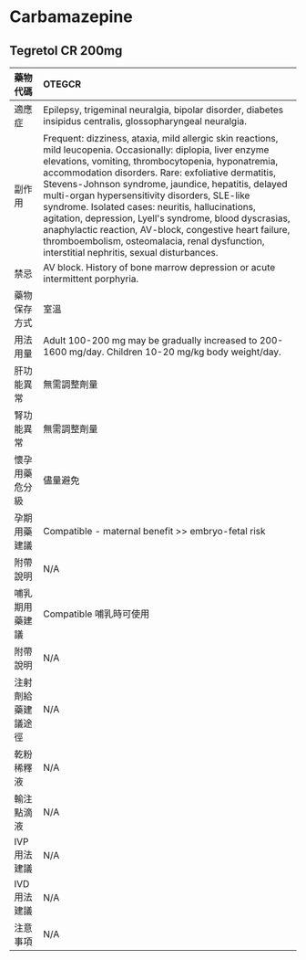 # Carbamazepine

## Tegretol CR 200mg

| 藥物代碼           | OTEGCR                                                                                                                                                                                                                                                                                                                                                                                                                                                                                                                                                                                                         |
|:-------------------|:---------------------------------------------------------------------------------------------------------------------------------------------------------------------------------------------------------------------------------------------------------------------------------------------------------------------------------------------------------------------------------------------------------------------------------------------------------------------------------------------------------------------------------------------------------------------------------------------------------------|
| 適應症             | Epilepsy, trigeminal neuralgia, bipolar disorder, diabetes insipidus centralis, glossopharyngeal neuralgia.                                                                                                                                                                                                                                                                                                                                                                                                                                                                                                    |
| 副作用             | Frequent: dizziness, ataxia, mild allergic skin reactions, mild leucopenia. Occasionally: diplopia, liver enzyme elevations, vomiting, thrombocytopenia, hyponatremia, accommodation disorders. Rare: exfoliative dermatitis, Stevens-Johnson syndrome, jaundice, hepatitis, delayed multi-organ hypersensitivity disorders, SLE-like syndrome. Isolated cases: neuritis, hallucinations, agitation, depression, Lyell's syndrome, blood dyscrasias, anaphylactic reaction, AV-block, congestive heart failure, thromboembolism, osteomalacia, renal dysfunction, interstitial nephritis, sexual disturbances. |
| 禁忌               | AV block. History of bone marrow depression or acute intermittent porphyria.                                                                                                                                                                                                                                                                                                                                                                                                                                                                                                                                   |
| 藥物保存方式       | 室溫                                                                                                                                                                                                                                                                                                                                                                                                                                                                                                                                                                                                           |
| 用法用量           | Adult 100-200 mg may be gradually increased to 200-1600 mg/day. Children 10-20 mg/kg body weight/day.                                                                                                                                                                                                                                                                                                                                                                                                                                                                                                          |
| 肝功能異常         | 無需調整劑量                                                                                                                                                                                                                                                                                                                                                                                                                                                                                                                                                                                                   |
| 腎功能異常         | 無需調整劑量                                                                                                                                                                                                                                                                                                                                                                                                                                                                                                                                                                                                   |
| 懷孕用藥危分級     | 儘量避免                                                                                                                                                                                                                                                                                                                                                                                                                                                                                                                                                                                                       |
| 孕期用藥建議       | Compatible - maternal benefit >> embryo-fetal risk                                                                                                                                                                                                                                                                                                                                                                                                                                                                                                                                                             |
| 附帶說明           | N/A                                                                                                                                                                                                                                                                                                                                                                                                                                                                                                                                                                                                            |
| 哺乳期用藥建議     | Compatible 哺乳時可使用                                                                                                                                                                                                                                                                                                                                                                                                                                                                                                                                                                                        |
| 附帶說明           | N/A                                                                                                                                                                                                                                                                                                                                                                                                                                                                                                                                                                                                            |
| 注射劑給藥建議途徑 | N/A                                                                                                                                                                                                                                                                                                                                                                                                                                                                                                                                                                                                            |
| 乾粉稀釋液         | N/A                                                                                                                                                                                                                                                                                                                                                                                                                                                                                                                                                                                                            |
| 輸注點滴液         | N/A                                                                                                                                                                                                                                                                                                                                                                                                                                                                                                                                                                                                            |
| IVP 用法建議       | N/A                                                                                                                                                                                                                                                                                                                                                                                                                                                                                                                                                                                                            |
| IVD 用法建議       | N/A                                                                                                                                                                                                                                                                                                                                                                                                                                                                                                                                                                                                            |
| 注意事項           | N/A                                                                                                                                                                                                                                                                                                                                                                                                                                                                                                                                                                                                            |

